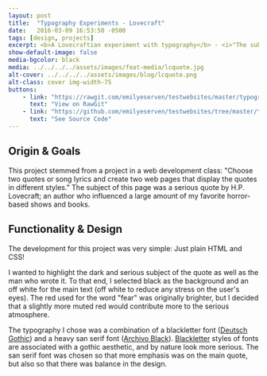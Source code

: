 ```yaml
---
layout: post
title:  "Typography Experiments - Lovecraft"
date:   2016-03-09 16:53:50 -0500
tags: [design, projects]
excerpt: <b>A Lovecraftian experiment with typography</b> - <i>"The subject of this page was a serious quote by H.P. Lovecraft; an author who influenced a large amount of my favorite horror-based shows and books."</i>
show-default-image: false
media-bgcolor: black
media: ../../../../assets/images/feat-media/lcquote.jpg
alt-cover: ../../../../assets/images/blog/lcquote.png
alt-class: cover img-width-75
buttons:
    - link: "https://rawgit.com/emilyeserven/testwebsites/master/typography/lovecraft.html"
      text: "View on RawGit"
    - link: "https://github.com/emilyeserven/testwebsites/tree/master/typography"
      text: "See Source Code"
---
```



## Origin & Goals

This project stemmed from a project in a web development class: "Choose two quotes or song lyrics and create two web pages that display the quotes in different styles." The subject of this page was a serious quote by H.P. Lovecraft; an author who influenced a large amount of my favorite horror-based shows and books.

## Functionality & Design

The development for this project was very simple: Just plain HTML and CSS!

I wanted to highlight the dark and serious subject of the quote as well as the man who wrote it. To that end, I selected black as the background and an off white for the main text (off white to reduce any stress on the user's eyes). The red used for the word "fear" was originally brighter, but I decided that a slightly more muted red would contribute more to the serious atmosphere.

The typography I chose was a combination of a blackletter font ([Deutsch Gothic](https://www.fontsquirrel.com/fonts/deutsch-gothic)) and a heavy san serif font ([Archivo Black](https://www.fontsquirrel.com/fonts/archivo-black)). [Blackletter](https://en.wikipedia.org/wiki/Blackletter) styles of fonts are associated with a gothic aesthetic, and by nature look more serious. The san serif font was chosen so that more emphasis was on the main quote, but also so that there was balance in the design.
